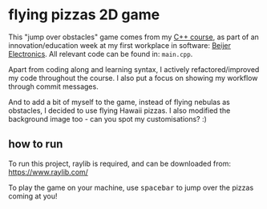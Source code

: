 # flying pizzas 2D game

This "jump over obstacles" game comes from my [C++ course](https://www.udemy.com/course/cpp-fundamentals/), as part of an innovation/education week at my first workplace in software: [Beijer Electronics](https://www.beijerelectronics.com). All relevant code can be found in: `main.cpp`.

Apart from coding along and learning syntax, I actively refactored/improved my code throughout the course. I also put a focus on showing my workflow through commit messages.

And to add a bit of myself to the game, instead of flying nebulas as obstacles, I decided to use flying Hawaii pizzas. I also modified the background image too - can you spot my customisations? :)

## how to run

To run this project, raylib is required, and can be downloaded from: https://www.raylib.com/

To play the game on your machine, use <kbd>spacebar</kbd> to jump over the pizzas coming at you!


